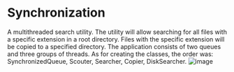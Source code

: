 # Synchronization
A multithreaded search utility.
The utility will allow searching for all files with a specific extension in a root directory.
Files with the specific extension will be copied to a specified directory.
The application consists of two queues and three groups of threads.
As for creating the classes, the order was: SynchronizedQueue, Scouter, Searcher, Copier, DiskSearcher.
![image](https://user-images.githubusercontent.com/83717835/121573017-6d3d3900-ca2d-11eb-9b63-bf546b239383.png)
